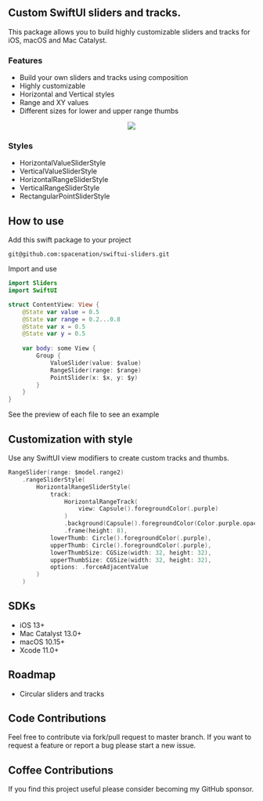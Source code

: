 ## Custom SwiftUI sliders and tracks.
This package allows you to build highly customizable sliders and tracks for iOS, macOS and Mac Catalyst. 

### Features
- Build your own sliders and tracks using composition
- Highly customizable
- Horizontal and Vertical styles
- Range and XY values
- Different sizes for lower and upper range thumbs

<center>
<img src="Resources/sliders.png"/>
</center>

### Styles
- HorizontalValueSliderStyle
- VerticalValueSliderStyle
- HorizontalRangeSliderStyle
- VerticalRangeSliderStyle
- RectangularPointSliderStyle

## How to use

Add this swift package to your project
```
git@github.com:spacenation/swiftui-sliders.git
```

Import and use

```swift
import Sliders
import SwiftUI

struct ContentView: View {
    @State var value = 0.5
    @State var range = 0.2...0.8
    @State var x = 0.5
    @State var y = 0.5
    
    var body: some View {
        Group {
            ValueSlider(value: $value)
            RangeSlider(range: $range)
            PointSlider(x: $x, y: $y)
        }
    }
}
```
See the preview of each file to see an example

## Customization with style
Use any SwiftUI view modifiers to create custom tracks and thumbs.

```swift
RangeSlider(range: $model.range2)
    .rangeSliderStyle(
        HorizontalRangeSliderStyle(
            track:
                HorizontalRangeTrack(
                    view: Capsule().foregroundColor(.purple)
                )
                .background(Capsule().foregroundColor(Color.purple.opacity(0.25)))
                .frame(height: 8),
            lowerThumb: Circle().foregroundColor(.purple),
            upperThumb: Circle().foregroundColor(.purple),
            lowerThumbSize: CGSize(width: 32, height: 32),
            upperThumbSize: CGSize(width: 32, height: 32),
            options: .forceAdjacentValue
        )
    )
```

## SDKs
- iOS 13+
- Mac Catalyst 13.0+
- macOS 10.15+
- Xcode 11.0+

## Roadmap
- Circular sliders and tracks

## Code Contributions
Feel free to contribute via fork/pull request to master branch. If you want to request a feature or report a bug please start a new issue.

## Coffee Contributions
If you find this project useful please consider becoming my GitHub sponsor.
